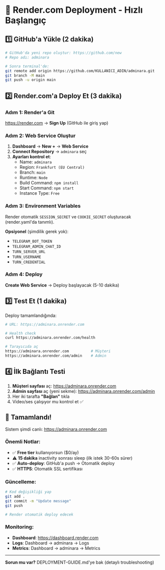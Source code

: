 # 🚀 Render.com Deployment - Hızlı Başlangıç

## 1️⃣ GitHub'a Yükle (2 dakika)

```bash
# GitHub'da yeni repo oluştur: https://github.com/new
# Repo adı: adminara

# Sonra terminal'de:
git remote add origin https://github.com/KULLANICI_ADIN/adminara.git
git branch -M main
git push -u origin main
```

## 2️⃣ Render.com'a Deploy Et (3 dakika)

### Adım 1: Render'a Git
https://render.com → **Sign Up** (GitHub ile giriş yap)

### Adım 2: Web Service Oluştur
1. **Dashboard** → **New +** → **Web Service**
2. **Connect Repository** → `adminara` seç
3. **Ayarları kontrol et**:
   - Name: `adminara`
   - Region: `Frankfurt (EU Central)`
   - Branch: `main`
   - Runtime: `Node`
   - Build Command: `npm install`
   - Start Command: `npm start`
   - Instance Type: `Free`

### Adım 3: Environment Variables
Render otomatik `SESSION_SECRET` ve `COOKIE_SECRET` oluşturacak (render.yaml'da tanımlı).

**Opsiyonel** (şimdilik gerek yok):
- `TELEGRAM_BOT_TOKEN`
- `TELEGRAM_ADMIN_CHAT_ID`
- `TURN_SERVER_URL`
- `TURN_USERNAME`
- `TURN_CREDENTIAL`

### Adım 4: Deploy
**Create Web Service** → Deploy başlayacak (5-10 dakika)

## 3️⃣ Test Et (1 dakika)

Deploy tamamlandığında:

```bash
# URL: https://adminara.onrender.com

# Health check
curl https://adminara.onrender.com/health

# Tarayıcıda aç
https://adminara.onrender.com          # Müşteri
https://adminara.onrender.com/admin    # Admin
```

## 4️⃣ İlk Bağlantı Testi

1. **Müşteri sayfası** aç: https://adminara.onrender.com
2. **Admin sayfası** aç (yeni sekme): https://adminara.onrender.com/admin
3. Her iki tarafta **"Bağlan"** tıkla
4. Video/ses çalışıyor mu kontrol et ✅

## 🎉 Tamamlandı!

Sistem şimdi canlı: https://adminara.onrender.com

### Önemli Notlar:
- ✅ **Free tier** kullanıyorsun ($0/ay)
- ⚠️ **15 dakika** inactivity sonrası sleep (ilk istek 30-60s sürer)
- ✅ **Auto-deploy**: GitHub'a push → Otomatik deploy
- ✅ **HTTPS**: Otomatik SSL sertifikası

### Güncelleme:
```bash
# Kod değişikliği yap
git add .
git commit -m "Update message"
git push

# Render otomatik deploy edecek
```

### Monitoring:
- **Dashboard**: https://dashboard.render.com
- **Logs**: Dashboard → adminara → Logs
- **Metrics**: Dashboard → adminara → Metrics

---

**Sorun mu var?** DEPLOYMENT-GUIDE.md'ye bak (detaylı troubleshooting)
